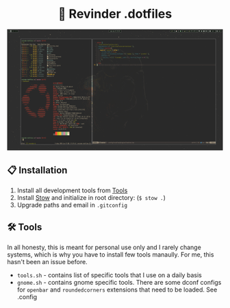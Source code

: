 <h1 align="center">🚀 Revinder .dotfiles</h1> 
<p align="center">
    <img src=".github/Desktop.png"> 
</p>

## 📋 Installation
1. Install all development tools from [Tools](#tools)
2. Install [Stow](https://www.gnu.org/software/stow/) and initialize in root directory: (`$ stow .`) 
3. Upgrade paths and email in `.gitconfig`

## 🛠️ Tools

In all honesty, this is meant for personal use only and I rarely change systems, which is why you have to install few tools manaully. For me, this hasn't been an issue before.

* `tools.sh` - contains list of specific tools that I use on a daily basis
* `gnome.sh` - contains gnome specific tools. There are some dconf configs for `openbar` and `roundedcorners` extensions that need to be loaded. See .config
